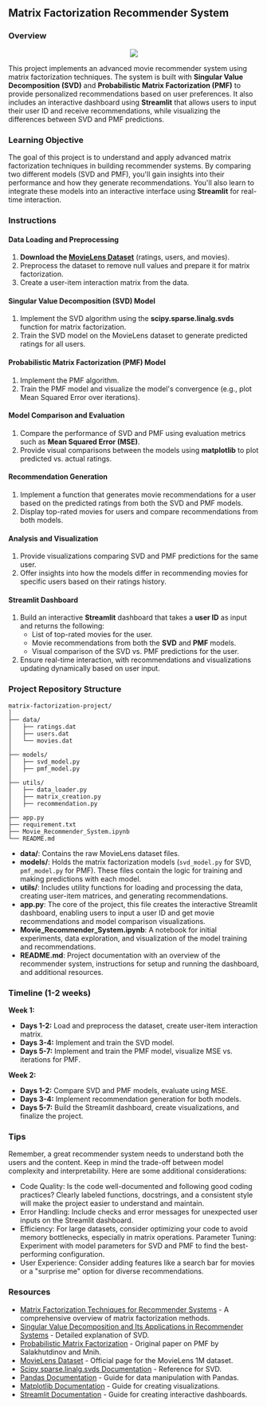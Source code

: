 ## Matrix Factorization Recommender System

### Overview

<center>
    <img src="https://encrypted-tbn0.gstatic.com/images?q=tbn:ANd9GcQiRyPw-WJ-TI66GKXPoKpDgv3mO7RWhH14VA&s"/>
</center>

This project implements an advanced movie recommender system using matrix factorization techniques. The system is built with **Singular Value Decomposition (SVD)** and **Probabilistic Matrix Factorization (PMF)** to provide personalized recommendations based on user preferences. It also includes an interactive dashboard using **Streamlit** that allows users to input their user ID and receive recommendations, while visualizing the differences between SVD and PMF predictions.

### Learning Objective

The goal of this project is to understand and apply advanced matrix factorization techniques in building recommender systems. By comparing two different models (SVD and PMF), you'll gain insights into their performance and how they generate recommendations. You'll also learn to integrate these models into an interactive interface using **Streamlit** for real-time interaction.

### Instructions

#### Data Loading and Preprocessing

1. **Download the [MovieLens Dataset](https://grouplens.org/datasets/movielens/1m/)** (ratings, users, and movies).
2. Preprocess the dataset to remove null values and prepare it for matrix factorization.
3. Create a user-item interaction matrix from the data.

#### Singular Value Decomposition (SVD) Model

1. Implement the SVD algorithm using the **scipy.sparse.linalg.svds** function for matrix factorization.
2. Train the SVD model on the MovieLens dataset to generate predicted ratings for all users.

#### Probabilistic Matrix Factorization (PMF) Model

1. Implement the PMF algorithm.
2. Train the PMF model and visualize the model's convergence (e.g., plot Mean Squared Error over iterations).

#### Model Comparison and Evaluation

1. Compare the performance of SVD and PMF using evaluation metrics such as **Mean Squared Error (MSE)**.
2. Provide visual comparisons between the models using **matplotlib** to plot predicted vs. actual ratings.

#### Recommendation Generation

1. Implement a function that generates movie recommendations for a user based on the predicted ratings from both the SVD and PMF models.
2. Display top-rated movies for users and compare recommendations from both models.

#### Analysis and Visualization

1. Provide visualizations comparing SVD and PMF predictions for the same user.
2. Offer insights into how the models differ in recommending movies for specific users based on their ratings history.

#### Streamlit Dashboard

1. Build an interactive **Streamlit** dashboard that takes a **user ID** as input and returns the following:
   - List of top-rated movies for the user.
   - Movie recommendations from both the **SVD** and **PMF** models.
   - Visual comparison of the SVD vs. PMF predictions for the user.
2. Ensure real-time interaction, with recommendations and visualizations updating dynamically based on user input.

### Project Repository Structure

```
matrix-factorization-project/
│
├── data/
│   ├── ratings.dat
│   ├── users.dat
│   └── movies.dat
│
├── models/
│   ├── svd_model.py
│   ├── pmf_model.py
│
├── utils/
│   ├── data_loader.py
│   ├── matrix_creation.py
│   ├── recommendation.py
│
├── app.py
├── requirement.txt
├── Movie_Recommender_System.ipynb
└── README.md
```

- **data/**: Contains the raw MovieLens dataset files.
- **models/**: Holds the matrix factorization models (`svd_model.py` for SVD, `pmf_model.py` for PMF). These files contain the logic for training and making predictions with each model.
- **utils/**: Includes utility functions for loading and processing the data, creating user-item matrices, and generating recommendations.
- **app.py**: The core of the project, this file creates the interactive Streamlit dashboard, enabling users to input a user ID and get movie recommendations and model comparison visualizations.
- **Movie_Recommender_System.ipynb**: A notebook for initial experiments, data exploration, and visualization of the model training and recommendations.
- **README.md**: Project documentation with an overview of the recommender system, instructions for setup and running the dashboard, and additional resources.

### Timeline (1-2 weeks)

**Week 1:**

- **Days 1-2:** Load and preprocess the dataset, create user-item interaction matrix.
- **Days 3-4:** Implement and train the SVD model.
- **Days 5-7:** Implement and train the PMF model, visualize MSE vs. iterations for PMF.

**Week 2:**

- **Days 1-2:** Compare SVD and PMF models, evaluate using MSE.
- **Days 3-4:** Implement recommendation generation for both models.
- **Days 5-7:** Build the Streamlit dashboard, create visualizations, and finalize the project.

### Tips

Remember, a great recommender system needs to understand both the users and the content. Keep in mind the trade-off between model complexity and interpretability. Here are some additional considerations:

- Code Quality: Is the code well-documented and following good coding practices? Clearly labeled functions, docstrings, and a consistent style will make the project easier to understand and maintain.
- Error Handling: Include checks and error messages for unexpected user inputs on the Streamlit dashboard.
- Efficiency: For large datasets, consider optimizing your code to avoid memory bottlenecks, especially in matrix operations.
  Parameter Tuning: Experiment with model parameters for SVD and PMF to find the best-performing configuration.
- User Experience: Consider adding features like a search bar for movies or a "surprise me" option for diverse recommendations.

### Resources

- [Matrix Factorization Techniques for Recommender Systems](https://datajobs.com/data-science-repo/Recommender-Systems-[Netflix].pdf) - A comprehensive overview of matrix factorization methods.
- [Singular Value Decomposition and Its Applications in Recommender Systems](https://www.cs.uic.edu/~liub/KDD-cup-2007/proceedings/Regular-Paterek.pdf) - Detailed explanation of SVD.
- [Probabilistic Matrix Factorization](https://papers.nips.cc/paper/2007/file/d7322ed717dedf1eb4e6e52a37ea7bcd-Paper.pdf) - Original paper on PMF by Salakhutdinov and Mnih.
- [MovieLens Dataset](https://grouplens.org/datasets/movielens/1m/) - Official page for the MovieLens 1M dataset.
- [Scipy sparse.linalg.svds Documentation](https://docs.scipy.org/doc/scipy/reference/generated/scipy.sparse.linalg.svds.html) - Reference for SVD.
- [Pandas Documentation](https://pandas.pydata.org/docs/) - Guide for data manipulation with Pandas.
- [Matplotlib Documentation](https://matplotlib.org/stable/contents.html) - Guide for creating visualizations.
- [Streamlit Documentation](https://docs.streamlit.io/) - Guide for creating interactive dashboards.
